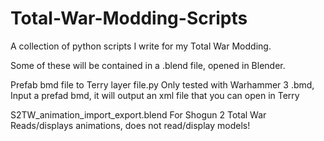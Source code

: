 # Total-War-Modding-Scripts
A collection of python scripts I write for my Total War Modding.

Some of these will be contained in a .blend file, opened in Blender.


Prefab bmd file to Terry layer file.py
Only tested with Warhammer 3 .bmd,
Input a prefad bmd, it will output an xml file that you can open in Terry


S2TW_animation_import_export.blend 
For Shogun 2 Total War
Reads/displays animations, does not read/display models!
